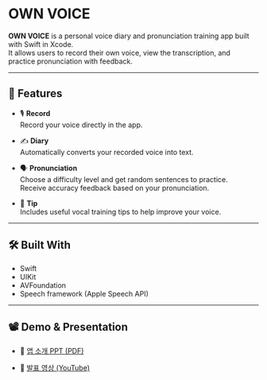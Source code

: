 # OWN VOICE

**OWN VOICE** is a personal voice diary and pronunciation training app built with Swift in Xcode.  
It allows users to record their own voice, view the transcription, and practice pronunciation with feedback.  

---

## 📱 Features

- 🎙 **Record**  
  Record your voice directly in the app.

- ✍ **Diary**  
  Automatically converts your recorded voice into text.

- 🗣 **Pronunciation**  
  Choose a difficulty level and get random sentences to practice.  
  Receive accuracy feedback based on your pronunciation.

- 🎵 **Tip**  
  Includes useful vocal training tips to help improve your voice.

---

## 🛠 Built With

- Swift  
- UIKit  
- AVFoundation  
- Speech framework (Apple Speech API)

---

## 📽 Demo & Presentation

- 📄 [앱 소개 PPT (PDF)](./own-voice.pdf)

- 🎥 [발표 영상 (YouTube)](https://youtu.be/IFuNeFWWp_U)
